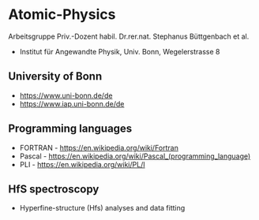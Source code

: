 # Atomic-Physics
Arbeitsgruppe Priv.-Dozent habil. Dr.rer.nat. Stephanus Büttgenbach et al.
- Institut für Angewandte Physik, Univ. Bonn, Wegelerstrasse 8 

## University of Bonn
- https://www.uni-bonn.de/de
- https://www.iap.uni-bonn.de/de
 
## Programming languages 
- FORTRAN - https://en.wikipedia.org/wiki/Fortran
- Pascal - https://en.wikipedia.org/wiki/Pascal_(programming_language)
- PLI - https://en.wikipedia.org/wiki/PL/I

## HfS spectroscopy
- Hyperfine-structure (Hfs) analyses and data fitting 

